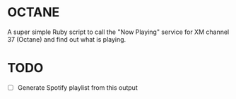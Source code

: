 # OCTANE

A super simple Ruby script to call the "Now Playing" service for XM channel 37 (Octane) and find out what is playing.

# TODO

-  [ ]  Generate Spotify playlist from this output

